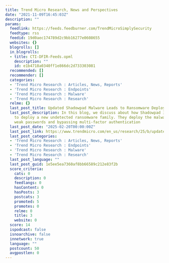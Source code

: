 ```yaml
---
title: Trend Micro Research, News and Perspectives
date: "2021-11-09T16:45:03Z"
description: ""
params:
  feedlink: https://feeds.feedburner.com/TrendMicroSimplySecurity
  feedtype: rss
  feedid: 19d0aec174789d2c9bb16277e0608655
  websites: {}
  blogrolls: []
  in_blogrolls:
  - title: CTI-DFIR-Feeds.opml
    description: ""
    id: e1b4718a0340ff1e866dc2d733303081
  recommended: []
  recommender: []
  categories:
  - 'Trend Micro Research : Articles, News, Reports'
  - 'Trend Micro Research : Endpoints'
  - 'Trend Micro Research : Malware'
  - 'Trend Micro Research : Research'
  relme: {}
  last_post_title: Updated Shadowpad Malware Leads to Ransomware Deployment
  last_post_description: In this blog, we discuss about how Shadowpad is being used
    to deploy a new undetected ransomware family. They deploy the malware exploiting
    weak passwords and bypassing multi-factor authentication
  last_post_date: "2025-02-20T00:00:00Z"
  last_post_link: https://www.trendmicro.com/en_us/research/25/b/updated-shadowpad-malware-leads-to-ransomware-deployment.html
  last_post_categories:
  - 'Trend Micro Research : Articles, News, Reports'
  - 'Trend Micro Research : Endpoints'
  - 'Trend Micro Research : Malware'
  - 'Trend Micro Research : Research'
  last_post_language: ""
  last_post_guid: 1e5ee5ea7360af8bb66589c212e83f2b
  score_criteria:
    cats: 0
    description: 0
    feedlangs: 0
    hasContent: 0
    hasPosts: 3
    postcats: 3
    promoted: 5
    promotes: 0
    relme: 0
    title: 3
    website: 0
  score: 14
  ispodcast: false
  isnoarchive: false
  innetwork: true
  language: ""
  postcount: 50
  avgpostlen: 0
---
```

